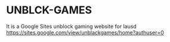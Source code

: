 # UNBLCK-GAMES
It is a Google Sites unblock gaming website for lausd
https://sites.google.com/view/unblackgames/home?authuser=0
